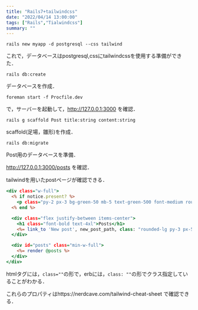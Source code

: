```yaml
---
title: "Rails7+tailwindcss"
date: "2022/04/14 13:00:00"
tags: ["Rails","Tialwindcss"]
summary: ""
---
```



```:bash
rails new myapp -d postgresql --css tailwind
```

これで，データベースはpostgresql,cssにtailwindcssを使用する準備ができた．

```:bash
rails db:create
```

データベースを作成．

```:bash
foreman start -f Procfile.dev
```

で，サーバーを起動して，http://127.0.0.1:3000 を確認．

```:bash
rails g scaffold Post title:string content:string
```

scaffold(足場，雛形)を作成．

```:bash
rails db:migrate
```

Post用のデータベースを準備．

http://127.0.0.1:3000/posts を確認．

tailwindを用いたpostページが確認できる．


```ruby:app/views/posts/index.html.erb
<div class="w-full">
  <% if notice.present? %>
    <p class="py-2 px-3 bg-green-50 mb-5 text-green-500 font-medium rounded-lg inline-block" id="notice"><%= notice %></p>
  <% end %>

  <div class="flex justify-between items-center">
    <h1 class="font-bold text-4xl">Posts</h1>
    <%= link_to 'New post', new_post_path, class: "rounded-lg py-3 px-5 bg-blue-600 text-white block font-medium" %>
  </div>

  <div id="posts" class="min-w-full">
    <%= render @posts %>
  </div>
</div>
```

htmlタグには，```class=""```の形で，erbには，```class: ""```の形でクラス指定していることがわかる．

これらのプロパティはhttps://nerdcave.com/tailwind-cheat-sheet で確認できる．
